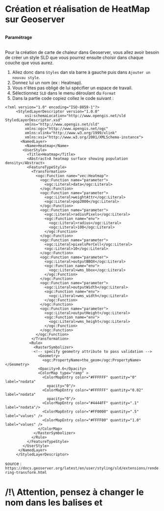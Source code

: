 # Création et réalisation de HeatMap sur Geoserver


######            ######
####  Paramétrage   ####
######            ######

Pour la création de carte de chaleur dans Geoserver, vous allez avoir besoin de créer un style SLD que vous pourrez ensuite choisir dans chaque couche que vous aurez.

1. Allez donc dans `Styles` dan sla barre à gauche puis dans `Ajouter un nouvau style`.
2. Donnez lui un nom (ex : Heatmap).
3. Vous n'êtes pas obligé de lui spécifier un espace de travail.
4. Sélectionnez `SLD` dans le menu déroulant du `Format`
5. Dans la partie code copiez collez le code suivant :



```
<?xml version="1.0" encoding="ISO-8859-1"?>
     <StyledLayerDescriptor version="1.0.0"
         xsi:schemaLocation="http://www.opengis.net/sld StyledLayerDescriptor.xsd"
         xmlns="http://www.opengis.net/sld"
         xmlns:ogc="http://www.opengis.net/ogc"
         xmlns:xlink="http://www.w3.org/1999/xlink"
         xmlns:xsi="http://www.w3.org/2001/XMLSchema-instance">
       <NamedLayer>
         <Name>Heatmap</Name>
        <UserStyle>
          <Title>Heatmap</Title>
          <Abstract>A heatmap surface showing population density</Abstract>
          <FeatureTypeStyle>
            <Transformation>
              <ogc:Function name="vec:Heatmap">
                <ogc:Function name="parameter">
                  <ogc:Literal>data</ogc:Literal>
                </ogc:Function>
                <ogc:Function name="parameter">
                  <ogc:Literal>weightAttr</ogc:Literal>
                  <ogc:Literal>pop2000</ogc:Literal>
                </ogc:Function>
                <ogc:Function name="parameter">
                  <ogc:Literal>radiusPixels</ogc:Literal>
                  <ogc:Function name="env">
                    <ogc:Literal>radius</ogc:Literal>
                    <ogc:Literal>100</ogc:Literal>
                  </ogc:Function>
                </ogc:Function>
                <ogc:Function name="parameter">
                  <ogc:Literal>pixelsPerCell</ogc:Literal>
                  <ogc:Literal>10</ogc:Literal>
                </ogc:Function>
                <ogc:Function name="parameter">
                  <ogc:Literal>outputBBOX</ogc:Literal>
                  <ogc:Function name="env">
                    <ogc:Literal>wms_bbox</ogc:Literal>
                  </ogc:Function>
                </ogc:Function>
                <ogc:Function name="parameter">
                  <ogc:Literal>outputWidth</ogc:Literal>
                  <ogc:Function name="env">
                    <ogc:Literal>wms_width</ogc:Literal>
                  </ogc:Function>
                </ogc:Function>
                <ogc:Function name="parameter">
                  <ogc:Literal>outputHeight</ogc:Literal>
                  <ogc:Function name="env">
                    <ogc:Literal>wms_height</ogc:Literal>
                  </ogc:Function>
                </ogc:Function>
              </ogc:Function>
            </Transformation>
           <Rule>
             <RasterSymbolizer>
             <!-- specify geometry attribute to pass validation -->
               <Geometry>
                 <ogc:PropertyName>the_geom</ogc:PropertyName></Geometry>
               <Opacity>0.6</Opacity>
               <ColorMap type="ramp" >
                 <ColorMapEntry color="#FFFFFF" quantity="0" label="nodata"
                   opacity="0"/>
                 <ColorMapEntry color="#FFFFFF" quantity="0.02" label="nodata"
                   opacity="0"/>
                 <ColorMapEntry color="#4444FF" quantity=".1" label="nodata"/>
                 <ColorMapEntry color="#FF0000" quantity=".5" label="values" />
                 <ColorMapEntry color="#FFFF00" quantity="1.0" label="values" />
               </ColorMap>
             </RasterSymbolizer>
            </Rule>
          </FeatureTypeStyle>
        </UserStyle>
      </NamedLayer>
     </StyledLayerDescriptor>
```

source : `https://docs.geoserver.org/latest/en/user/styling/sld/extensions/rendering-transform.html`

# /!\ Attention, pensez à changer le nom dans les balises <Name> et <Title> en fonction du nom de votre style.


### Lecture du SLD

https://docs.geoserver.org/latest/en/user/styling/sld/extensions/substitution.html#sld-variable-substitution



### Change opacity of polygon

```
<?xml version="1.0" encoding="ISO-8859-1"?>
     <StyledLayerDescriptor version="1.0.0"
         xsi:schemaLocation="http://www.opengis.net/sld StyledLayerDescriptor.xsd"
         xmlns="http://www.opengis.net/sld"
         xmlns:ogc="http://www.opengis.net/ogc"
         xmlns:xlink="http://www.w3.org/1999/xlink"
         xmlns:xsi="http://www.w3.org/2001/XMLSchema-instance">
       <NamedLayer>
         <Name>ChangePolygonOpacity</Name>
        <UserStyle>
          <Title>ChangePolygonOpacity</Title>
          <Abstract>A SLD which change the opacity of the layer </Abstract>
          <FeatureTypeStyle>   
            <Rule>
              <PolygonSymbolizer>
                <Fill>
                  <CssParameter name="fill">#000080</CssParameter>
                  <CssParameter name="fill-opacity">0.5</CssParameter>
                </Fill>
                <Stroke>
                  <CssParameter name="stroke">#FFFFFF</CssParameter>
                  <CssParameter name="stroke-width">2</CssParameter>
                </Stroke>
              </PolygonSymbolizer>
            </Rule>
          </FeatureTypeStyle>
        </UserStyle>
      </NamedLayer>
     </StyledLayerDescriptor>
```

https://gis.stackexchange.com/search?q=heatmap+polygon